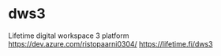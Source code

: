 # dws3
Lifetime digital workspace 3 platform
https://dev.azure.com/ristopaarni0304/
https://lifetime.fi/dws3

